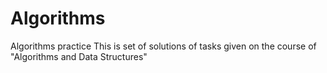 # Algorithms
Algorithms practice
This is set of solutions of tasks given on the course of "Algorithms and Data Structures"
